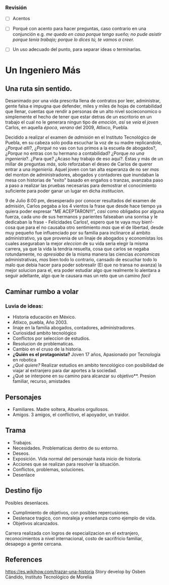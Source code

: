 <!--
Here is basic guide about how to write an Essay. Try to use this guide to define
what ideas should contain each section.

Please remember to write this essay as a storyteller. Considering the definition
present  Under Freytag's pyramid, the plot of a story consists of five parts:
exposition (originally called introduction), rising action (rise),
climax, falling action (return or fall),
and dénouement/resolution/revelation/catastrophe^[1]

[1]: https://en.wikipedia.org/wiki/Dramatic_structure
-->

### Revisión 
- [ ] Acentos
- [ ] Porqué con acento para hacer preguntas, caso contrario en una conjunción e.g. *me quedo en casa porque tengo sueño; no pude asistir porque tenía trabajo; porque lo dices tú, te vamos a creer.*
- [ ] Un uso adecuado del punto, para separar ideas o terminarlas. 


# Un Ingeniero Más

## Una ruta sin sentido.

Desanimado por una vida prescrita llena de contratos por leer, administrar, gente falsa e impugna que defender, miles y miles de hojas de contabilidad que llenar, cuentas que rendir a personas de un alto nivel socieconomico o simplemente el hecho de tener que estar detras de un escritorio en un trabajo el cual no le generara ningun tipo de *emoción*, *así* se *veía* el *joven* Carlos, en aquella *época*, *verano* del 2009, Atlixco, Puebla.

Decidido a realizar *el* examen de *admisión* en el Instituto Tecnológico de Puebla, en su cabeza solo podia escuchar la voz de su madre replicandole, ¿*Porqué allí*?, ¿*Porqué* no vas con tus primos a la escuela de abogados?, ¿*Porque* no entras con tu hermano a contabilidad? ¿Porque *no una ingeniería*?. ¿Para que? ¿Acaso hay trabajo de eso aqui?. Éstas y más de un millar de preguntas *más*, solo reforzaban el deseo de Carlos de querer entrar a una *ingenieria*. Aquel joven con tan alta esperanza de no ser *mas* del monton de administradores, abogados y contadores que inundaban la mesa con historias de "exito" basado en engaños o tranzas, avanzaba paso a paso a realizar las pruebas necesarias para demostrar el conocimiento suficiente para poder ganar un lugar en dicha *institucion*.

9 de Julio  8:00 pm, desesperado por conocer resultados del examen de admisión, Carlos pegaba a los 4 vientos la frase que desde hace tiempo ya quiera poder expresar "ME ACEPTARON!!!", *casi* como obligados por alguna fuerza, cada uno de sus hermanos y parientes falseaban una sonrisa y le dedicaban la frase - Felicidades Carlos!, espero que te vaya muy bien!- cosa que para el no causaba otro sentimiento *mas* que el de libertad, desde muy pequeño fue influenciado por su familia para inclinarce al ambito administrativo, ya que provenia de un linaje de abogados y economistas los cuales aseguraban la mejor *eleccion* de su vida seria elegir la misma carrera, ya que la vida la tendria resuelta, cosa que carlos se negaba rotundamente, no *apresiaba* de la misma manera las ciencias *economicas* administrativas, *mas* bien todo lo contrario, cansado de escuchar todo lo malo que debia hacer para poder sobresalir (El que no transa no avanza) la mejor solucion para el, era poder estudiar algo que realmente lo alentara a seguir adeltante, algo que le causara mas un reto que un camino *facil* 

## Caminar rumbo a volar


### Luvia de ideas:

- Historia educación en México.
- Atlixco, puebla, Año 2003.
- linaje en la familia  abogados, contadores, administradores.
- Curiosidad ambito tecnológico
- Conflictos por seleccion de estudios.
- Resolucion de problematicas.
- Cambio en el cruso de la historia.
- **¿Quién es el protagonista?**
Joven 17 años, Apasionado por Tecnologia en robotica
- *¿Qué quiere?*
Realizar estudios en ambito tencológico con posibilidad de viajar al extranjero para dar aportes a la sociedad.
- ¿Qué se interpone en su camino para alcanzar su objetivo**.
Presion familiar, recurso, amistades
## Personajes
- Familiares. Madre soltera, Abuelos orgullosos.
- Amigos. 3 amigos, el conflictivo, el apoyador, un traidor.

## Trama
- Trabajos.
- Necesidades. Problematicas dentro de su entorno.
- Deseos.
- Exposición. Vida normal del personaje hasta inicio de historia.
- Acciones que  se realizan para resolver la situación.
- Conflictos, problemas, soluciones.
- Desenlace

## Destino fijo

Posibles desenlaces.
- Cumplimiento de objetivos, con posibles repercusiones.
- Deslenace tragico, con moraleja y enseñanza como ejemplo de vida.
- Objetivos alcanzados.

Carrera realizada con logros de especializacion en el extranjero, reconocimientos a nivel internacional, costo de sacrifricio familiar, desapego a gente cercana.


## References

https://es.wikihow.com/trazar-una-historia
 Story develop by Osben Cándido, Instituto Tecnológico de Morelia
